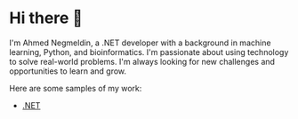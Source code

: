 # Hi there 👋

I'm Ahmed Negmeldin, a .NET developer with a background in machine learning, Python, and bioinformatics. I'm passionate about using technology to solve real-world problems. I'm always looking for new challenges and opportunities to learn and grow.

Here are some samples of my work:

* [.NET](./DOTNET)
